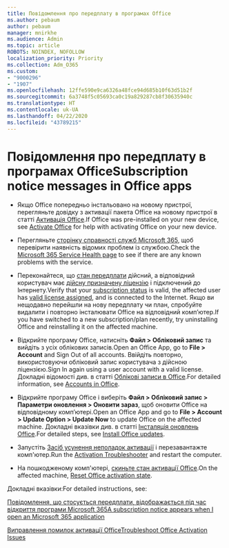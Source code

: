 ```yaml
---
title: Повідомлення про передплату в програмах Office
ms.author: pebaum
author: pebaum
manager: mnirkhe
ms.audience: Admin
ms.topic: article
ROBOTS: NOINDEX, NOFOLLOW
localization_priority: Priority
ms.collection: Adm_O365
ms.custom:
- "9000296"
- "1907"
ms.openlocfilehash: 12ffe590e9ca6326a48fce94d685b10f63d51b2f
ms.sourcegitcommit: 6a3748f5c05693ca0c19a829287cb8f30635940c
ms.translationtype: HT
ms.contentlocale: uk-UA
ms.lasthandoff: 04/22/2020
ms.locfileid: "43789215"
---
```

# <a name="subscription-notice-messages-in-office-apps"></a><span data-ttu-id="44fdb-102">Повідомлення про передплату в програмах Office</span><span class="sxs-lookup"><span data-stu-id="44fdb-102">Subscription notice messages in Office apps</span></span>

- <span data-ttu-id="44fdb-103">Якщо Office попередньо інстальовано на новому пристрої, перегляньте довідку з активації пакета Office на новому пристрої в статті [Активація Office](https://support.office.com/article/activate-office-5bd38f38-db92-448b-a982-ad170b1e187e).</span><span class="sxs-lookup"><span data-stu-id="44fdb-103">If Office was pre-installed on your new device, see [Activate Office](https://support.office.com/article/activate-office-5bd38f38-db92-448b-a982-ad170b1e187e) for help with activating Office on your new device.</span></span>

- <span data-ttu-id="44fdb-104">Перегляньте [сторінку справності служб Microsoft 365](https://docs.microsoft.com/office365/enterprise/view-service-health), щоб перевірити наявність відомих проблем із службою.</span><span class="sxs-lookup"><span data-stu-id="44fdb-104">Check the [Microsoft 365 Service Health page](https://docs.microsoft.com/office365/enterprise/view-service-health) to see if there are any known problems with the service.</span></span>

- <span data-ttu-id="44fdb-105">Переконайтеся, що [стан передплати](https://support.office.com/article/unlicensed-product-and-activation-errors-in-office-0d23d3c0-c19c-4b2f-9845-5344fedc4380#bkmk_checksubscription) дійсний, а відповідний користувач має [дійсну призначену ліцензію](https://support.office.com/article/997596B5-4173-4627-B915-36ABAC6786DC?wt.mc_id=Alchemy_ClientDIA) і підключений до Інтернету.</span><span class="sxs-lookup"><span data-stu-id="44fdb-105">Verify that your [subscription status](https://support.office.com/article/unlicensed-product-and-activation-errors-in-office-0d23d3c0-c19c-4b2f-9845-5344fedc4380#bkmk_checksubscription) is valid, the affected user has [valid license assigned](https://support.office.com/article/997596B5-4173-4627-B915-36ABAC6786DC?wt.mc_id=Alchemy_ClientDIA), and is connected to the Internet.</span></span> <span data-ttu-id="44fdb-106">Якщо ви нещодавно перейшли на нову передплату чи план, спробуйте видалити і повторно інсталювати Office на відповідний комп’ютер.</span><span class="sxs-lookup"><span data-stu-id="44fdb-106">If you have switched to a new subscription/plan recently, try uninstalling Office and reinstalling it on the affected machine.</span></span>

- <span data-ttu-id="44fdb-107">Відкрийте програму Office, натисніть **Файл > Обліковий запис** та вийдіть з усіх облікових записів.</span><span class="sxs-lookup"><span data-stu-id="44fdb-107">Open an Office App, go to **File > Account** and Sign Out of all accounts.</span></span> <span data-ttu-id="44fdb-108">Ввійдіть повторно, використовуючи обліковий запис користувача з дійсною ліцензією.</span><span class="sxs-lookup"><span data-stu-id="44fdb-108">Sign In again using a user account with a valid license.</span></span> <span data-ttu-id="44fdb-109">Докладні відомості див. в статті [Облікові записи в Office](https://support.office.com/article/accounts-in-office-628ea040-f265-49de-b986-be09c3ebf8a9).</span><span class="sxs-lookup"><span data-stu-id="44fdb-109">For detailed information, see [Accounts in Office](https://support.office.com/article/accounts-in-office-628ea040-f265-49de-b986-be09c3ebf8a9).</span></span>

- <span data-ttu-id="44fdb-110">Відкрийте програму Office і виберіть **Файл > Обліковий запис > Параметри оновлення > Оновити зараз**, щоб оновити Office на відповідному комп’ютері.</span><span class="sxs-lookup"><span data-stu-id="44fdb-110">Open an Office App and go to **File > Account > Update Option > Update Now** to update Office on the affected machine.</span></span> <span data-ttu-id="44fdb-111">Докладні вказівки див. в статті [Інсталяція оновлень Office](https://support.office.com/article/install-office-updates-2ab296f3-7f03-43a2-8e50-46de917611c5).</span><span class="sxs-lookup"><span data-stu-id="44fdb-111">For detailed steps, see [Install Office updates](https://support.office.com/article/install-office-updates-2ab296f3-7f03-43a2-8e50-46de917611c5).</span></span>

- <span data-ttu-id="44fdb-112">Запустіть [Засіб усунення неполадок активації](https://aka.ms/SARA-OfficeActivation-Alchemy) і перезавантажте комп'ютер.</span><span class="sxs-lookup"><span data-stu-id="44fdb-112">Run the [Activation Troubleshooter](https://aka.ms/SARA-OfficeActivation-Alchemy) and restart the computer.</span></span>

- <span data-ttu-id="44fdb-113">На пошкодженому комп'ютері, [скиньте стан активації Office](https://techcommunity.microsoft.com/t5/Office-365-ProPlus/Reset-Office-365-ProPlus-activation-state/td-p/331632).</span><span class="sxs-lookup"><span data-stu-id="44fdb-113">On the affected machine, [Reset Office activation state](https://techcommunity.microsoft.com/t5/Office-365-ProPlus/Reset-Office-365-ProPlus-activation-state/td-p/331632).</span></span>

<span data-ttu-id="44fdb-114">Докладні вказівки:</span><span class="sxs-lookup"><span data-stu-id="44fdb-114">For detailed instructions, see:</span></span> 

[<span data-ttu-id="44fdb-115">Повідомлення, що стосується передплати, відображається під час відкриття програми Microsoft 365</span><span class="sxs-lookup"><span data-stu-id="44fdb-115">A subscription notice appears when I open an Microsoft 365 application</span></span>](https://support.office.com/article/a-subscription-notice-appears-when-i-open-an-office-365-application-4cabe32c-f594-4c0e-9191-3d3ade10cceb)

[<span data-ttu-id="44fdb-116">Виправлення помилок активації Office</span><span class="sxs-lookup"><span data-stu-id="44fdb-116">Troubleshoot Office Activation Issues</span></span>](https://support.office.com/article/unlicensed-product-and-activation-errors-in-office-0d23d3c0-c19c-4b2f-9845-5344fedc4380)
